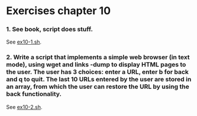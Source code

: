 # Exercises chapter 10
### 1. See book, script does stuff.
See [ex10-1.sh](/shell-scripts/ex10-1.sh).

### 2. Write a script that implements a simple web browser (in text mode), using wget and links -dump to display HTML pages to the user. The user has 3 choices: enter a URL, enter b for back and q to quit. The last 10 URLs entered by the user are stored in an array, from which the user can restore the URL by using the back functionality.
See [ex10-2.sh](/shell-scripts/ex10-2.sh).